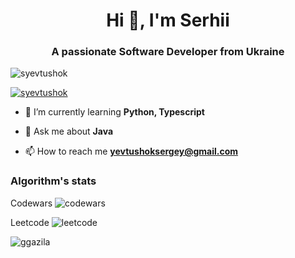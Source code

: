 <h1 align="center">Hi 👋, I'm Serhii</h1>
<h3 align="center">A passionate Software Developer from Ukraine</h3>

<p align="left"> <img src="https://komarev.com/ghpvc/?username=syevtushok&label=Profile%20views&color=0e75b6&style=flat" alt="syevtushok" /> </p>

<p align="left"> <a href="https://github.com/ryo-ma/github-profile-trophy"><img src="https://github-profile-trophy.vercel.app/?username=syevtushok" alt="syevtushok" /></a> </p>

- 🌱 I’m currently learning **Python, Typescript**

- 💬 Ask me about **Java**

- 📫 How to reach me **yevtushoksergey@gmail.com**

<div>
  <h3>Algorithm's stats</h3>
  
  Codewars
  ![codewars](https://www.codewars.com/users/ggazila/badges/small)

  <div>
    
  Leetcode
  ![leetcode](https://leetcode-stats-six.vercel.app/api?username=yevtushoksergey)
    
  </div>
</div>

<p><img align="left" src="https://github-readme-stats.vercel.app/api/top-langs?username=syevtushok&show_icons=true&locale=en&layout=compact" alt="ggazila" /></p>
